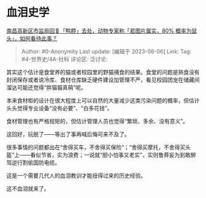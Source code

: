 # 血泪史学
[南昌高新区市监局回复「鸭脖」去处，动物专家称「若图片属实，80% 概率为鼠头」，如何看待此事？](https://www.zhihu.com/question/604847299/answer/3061977316)

> Author: #0-Anonymity
> Last update: [编辑于 2023-06-06]
> Link:
> Tag: #4-世界史/4A-社科 
> 评论区:
> 泛讨论:

其实这个估计是食堂养的猫或者校园里的野猫捕食的结果。食堂的问题是熟食没有封闭保存或者说冷库、食材仓库缺乏硬件建设加管理不严，看见校园团宠在储藏间溜达可能还觉得“胖猫猫真萌”呢。

本来食材柜的设计在很大程度上可以自然的大量减少这类污染问题的概率，但估计头头觉得专业设备“没有必要”、“白多花钱”。

食材管理也有严格规矩的，但估计管理人员也觉得“繁琐、多余、没有意义”。

这回好，玩脱了——等出了事再喊后悔可来不及了。

很多事情的问题都出在“舍得买车，不舍得买保险“；“舍得买摩托，不舍得买头盔”上——看似节省，实为浪费；一说就“胆小怕事又老实”，实则鲁莽妄为到敢醉驾逆行割偷国防电缆。

这是一个需要几代人的血泪教训才能扭得过来的历史经验。

这不血泪就来了。